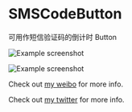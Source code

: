 # SMSCodeButton
可用作短信验证码的倒计时 Button


![Example screenshot](https://github.com/ChenYilong/SMSCodeButton/blob/master/iOS%20模拟器屏幕快照“2014年11月23日%20下午11.51.49”.png)



![Example screenshot](https://github.com/ChenYilong/SMSCodeButton/blob/master/iOS%20模拟器屏幕快照“2014年11月24日%20上午12.01.24”.png)



Check out [my weibo](http://weibo.com/luohanchenyilong/) for more info.

Check out [my twitter](https://twitter.com/stevechen1010) for more info.
